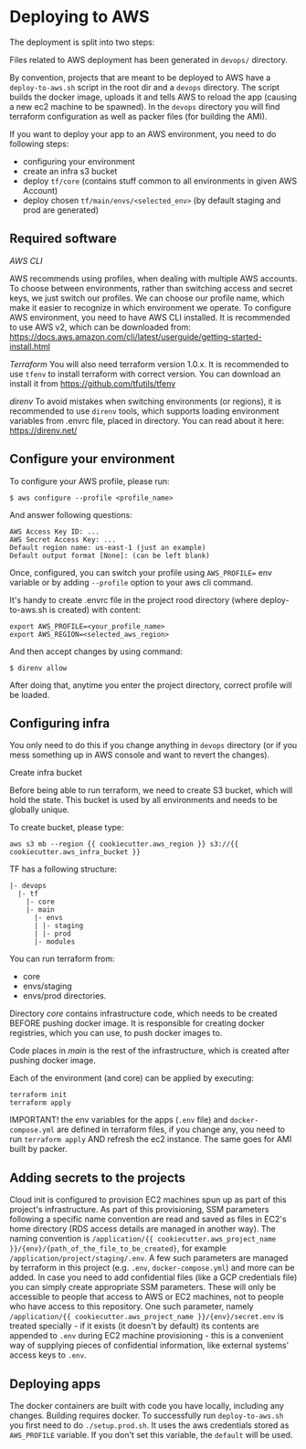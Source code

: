 Deploying to AWS
==========

The deployment is split into two steps:

Files related to AWS deployment has been generated in `devops/` directory.

By convention, projects that are meant to be deployed to AWS have a `deploy-to-aws.sh` script in the root dir and a `devops` directory.
The script builds the docker image, uploads it and tells AWS to reload the app (causing a new ec2 machine to be spawned). 
In the `devops` directory you will find terraform configuration as well as packer files (for building the AMI).

If you want to deploy your app to an AWS environment, you need to do following steps:
 * configuring your environment
 * create an infra s3 bucket
 * deploy `tf/core` (contains stuff common to all environments in given AWS Account)
 * deploy chosen `tf/main/envs/<selected_env>` (by default staging and prod are generated)

Required software
-----------------
*AWS CLI*

AWS recommends using profiles, when dealing with multiple AWS accounts.
To choose between environments, rather than switching access and secret keys, we just 
switch our profiles. We can choose our profile name, which make it easier to recognize 
in which environment we operate. To configure AWS environment, you need to have AWS CLI installed.
It is recommended to use AWS v2, which can be downloaded from: https://docs.aws.amazon.com/cli/latest/userguide/getting-started-install.html

*Terraform*
You will also need terraform version 1.0.x. It is recommended to use `tfenv` to install terraform with correct version. You can download an install it from https://github.com/tfutils/tfenv

*direnv*
To avoid mistakes when switching environments (or regions), it is recommended to use `direnv`
tools, which supports loading environment variables from .envrc file, placed in directory. You can read about it here: https://direnv.net/

Configure your environment
--------------------------
To configure your AWS profile, please run:

    $ aws configure --profile <profile_name>

And answer following questions:

    AWS Access Key ID: ...
    AWS Secret Access Key: ...
    Default region name: us-east-1 (just an example)
    Default output format [None]: (can be left blank)

Once, configured, you can switch your profile using `AWS_PROFILE=` env variable or by adding
`--profile` option to your aws cli command. 

It's handy to create .envrc file in the project rood directory (where deploy-to-aws.sh is created) with content:

    export AWS_PROFILE=<your_profile_name>
    export AWS_REGION=<selected_aws_region>

And then accept changes by using command:

    $ direnv allow

After doing that, anytime you enter the project directory, correct profile will be loaded.

Configuring infra
-----------------
You only need to do this if you change anything in `devops` directory (or if you mess something up in AWS console and want to revert the changes).

Create infra bucket

Before being able to run terraform, we need to create S3 bucket, which will hold the state.
This bucket is used by all environments and needs to be globally unique.

To create bucket, please type:

    aws s3 mb --region {{ cookiecutter.aws_region }} s3://{{ cookiecutter.aws_infra_bucket }}

TF has a following structure:

    |- devops
      |- tf
        |- core
        |- main
          |- envs
          | |- staging
          | |- prod
          |- modules

You can run terraform from:
 - core
 - envs/staging
 - envs/prod
directories.

Directory *core* contains infrastructure code, which needs to be created BEFORE pushing docker image. It is responsible for creating docker registries, which you can use, to push docker images to.

Code places in *main* is the rest of the infrastructure, which is created after pushing docker image. 

Each of the environment (and core) can be applied by executing:

    terraform init
    terraform apply

IMPORTANT! the env variables for the apps (`.env` file) and `docker-compose.yml` are defined 
in terraform files, if you change any, you need to run `terraform apply` AND refresh 
the ec2 instance. The same goes for AMI built by packer.

Adding secrets to the projects
------------------------------

Cloud init is configured to provision EC2 machines spun up as part of this project's infrastructure. As part of this
provisioning, SSM parameters following a specific name convention are read and saved as files in EC2's home directory
(RDS access details are managed in another way). The naming convention is 
`/application/{{ cookiecutter.aws_project_name }}/{env}/{path_of_the_file_to_be_created}`, for example 
`/application/project/staging/.env`.  A few such parameters are managed by terraform in this project (e.g. `.env`, 
`docker-compose.yml`) and more can be added. In case you need to add confidential files (like a GCP credentials file) 
you can simply create appropriate SSM parameters. These will only be accessible to people that access to AWS or EC2 
machines, not to people who have access to this repository. One such parameter, namely 
`/application/{{ cookiecutter.aws_project_name }}/{env}/secret.env` is treated specially - if it exists 
(it doesn't by default) its contents are appended to `.env` during EC2 machine provisioning - this is a convenient way
of supplying pieces of confidential information, like external systems' access keys to `.env`.

Deploying apps
--------------

The docker containers are built with code you have locally, including any changes. Building requires docker.
To successfully run `deploy-to-aws.sh` you first need to do `./setup.prod.sh`. It uses the aws credentials stored as `AWS_PROFILE` variable. If you don't set this variable, the `default` will be used.
